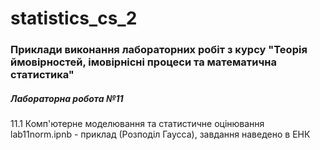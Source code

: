 # statistics_cs_2

### Приклади виконання лабораторних робіт з курсу "Теорія ймовірностей, імовірнісні процеси та математична статистика"


##### Лабораторна робота №11

11.1 Комп'ютерне моделювання та статистичне оцінювання  
lab11norm.ipnb - приклад (Розподіл Гаусса), завдання наведено в ЕНК  

